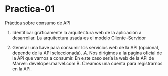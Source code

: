 # Practica-01
 Práctica sobre consumo de API
 1.	Identificar gráficamente la arquitectura web de la aplicación a desarrollar. 
La arquitectura usada es el modelo Cliente-Servidor

 2.	Generar una llave para consumir los servicios web de la API (opcional, depende de la API seleccionada). 
A.	Nos dirigimos a la página oficial de la APi que vamos a consumir. En este caso sería la web de la APi de Marvel: 
developer.marvel.com
B.	Creamos una cuenta para registrarnos en la APi.